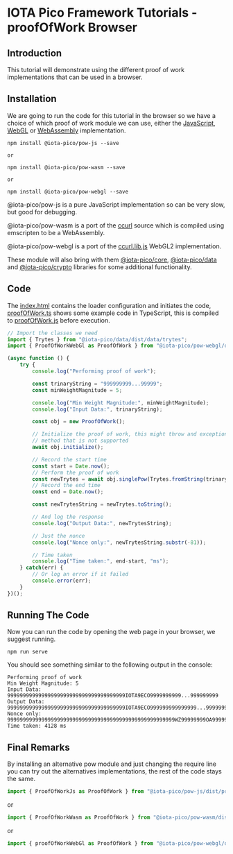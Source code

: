 # IOTA Pico Framework Tutorials - proofOfWork Browser

## Introduction

This tutorial will demonstrate using the different proof of work implementations that can be used in a browser.

## Installation

We are going to run the code for this tutorial in the browser so we have a choice of which proof of work module we can use, either the [JavaScript](https://github.com/iota-pico/pow-js), [WebGL](https://github.com/iota-pico/pow-webgl) or [WebAssembly](https://github.com/iota-pico/pow-wasm)  implementation.

```shell
npm install @iota-pico/pow-js --save

or

npm install @iota-pico/pow-wasm --save

or

npm install @iota-pico/pow-webgl --save
```

@iota-pico/pow-js is a pure JavaScript implementation so can be very slow, but good for debugging.

@iota-pico/pow-wasm is a port of the [ccurl](https://github.com/iotaledger/ccurl/) source which is compiled using emscripten to be a WebAssembly.

@iota-pico/pow-webgl is a port of the [ccurl.lib.js](https://github.com/iotaledger/curl.lib.js) WebGL2 implementation.

These module will also bring with them [@iota-pico/core](https://github.com/iota-pico/core), [@iota-pico/data](https://github.com/iota-pico/data) and [@iota-pico/crypto](https://github.com/iota-pico/crypto) libraries for some additional functionality.

## Code

The [index.html](./index.html) contains the loader configuration and initiates the code, [proofOfWork.ts](./proofOfWork.ts) shows some example code in TypeScript, this is compiled to [proofOfWork.js](./proofOfWork.js) before execution.

```typescript
// Import the classes we need
import { Trytes } from "@iota-pico/data/dist/data/trytes";
import { ProofOfWorkWebGl as ProofOfWork } from "@iota-pico/pow-webgl/dist/proofOfWorkWebGl";

(async function () {
    try {
        console.log("Performing proof of work");

        const trinaryString = "999999999...99999";
        const minWeightMagnitude = 5;

        console.log("Min Weight Magnitude:", minWeightMagnitude);
        console.log("Input Data:", trinaryString);

        const obj = new ProofOfWork();

        // Initialize the proof of work, this might throw and exception if it is using a 
        // method that is not supported
        await obj.initialize();

        // Record the start time
        const start = Date.now();
        // Perform the proof of work
        const newTrytes = await obj.singlePow(Trytes.fromString(trinaryString), minWeightMagnitude);
        // Record the end time
        const end = Date.now();

        const newTrytesString = newTrytes.toString();

        // And log the response
        console.log("Output Data:", newTrytesString);

        // Just the nonce
        console.log("Nonce only:", newTrytesString.substr(-81));

        // Time taken
        console.log("Time taken:", end-start, "ms");
    } catch(err) {
        // Or log an error if it failed
        console.error(err);
    }
})();

```

## Running The Code

Now you can run the code by opening the web page in your browser, we suggest running.

```shell
npm run serve
```
You should see something similar to the following output in the console:

```
Performing proof of work
Min Weight Magnitude: 5
Input Data: 99999999999999999999999999999999999999IOTA9ECO9999999999...999999999
Output Data: 99999999999999999999999999999999999999IOTA9ECO999999999999999...999999999999999999999999999999999999999999999999999999999999WZ99999999OA999999999999999
Nonce only: 999999999999999999999999999999999999999999999999999999WZ99999999OA999999999999999
Time taken: 4128 ms
```

## Final Remarks

By installing an alternative pow module and just changing the require line you can try out the alternatives implementations, the rest of the code stays the same.

```typescript
import { ProofOfWorkJs as ProofOfWork } from "@iota-pico/pow-js/dist/proofOfWorkJs";
```
or
```typescript
import { ProofOfWorkWasm as ProofOfWork } from "@iota-pico/pow-wasm/dist/proofOfWorkWasm";
```
or
```typescript
import { proofOfWorkWebGl as ProofOfWork } from "@iota-pico/pow-webgl/dist/proofOfWorkWebGl";
```

